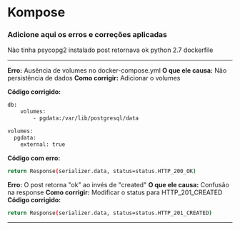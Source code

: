 # Kompose

### Adicione aqui os erros e correções aplicadas

Nào tinha psycopg2 instalado
post retornava ok
python 2.7 dockerfile

---

**Erro:** Ausência de volumes no docker-compose.yml
**O que ele causa:** Não persistência de dados
**Como corrigir:** Adicionar o volumes

**Código corrigido:**

```sh
db:
    volumes:
        - pgdata:/var/lib/postgresql/data

volumes:
  pgdata:
    external: true
```

**Código com erro:**

```sh
return Response(serializer.data, status=status.HTTP_200_OK)
```

**Erro:** O post retorna "ok" ao invés de "created"
**O que ele causa:** Confusão na response
**Como corrigir:** Modificar o status para HTTP_201_CREATED
**Código corrigido:**

```sh
return Response(serializer.data, status=status.HTTP_201_CREATED)
```

---
